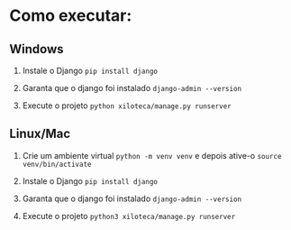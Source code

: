 # Como executar:

## Windows
1. Instale o Django
`pip install django`

1. Garanta que o django foi instalado
`django-admin --version`

1. Execute o projeto
`python xiloteca/manage.py runserver`

## Linux/Mac
1. Crie um ambiente virtual
`python -m venv venv` e depois ative-o `source venv/bin/activate`

1. Instale o Django
`pip install django`

1. Garanta que o django foi instalado
`django-admin --version`

1. Execute o projeto
`python3 xiloteca/manage.py runserver`